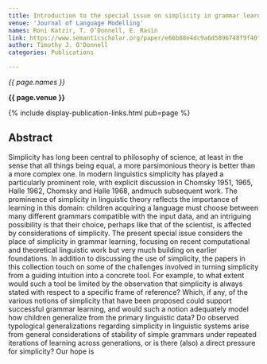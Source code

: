 ```yaml
---
title: Introduction to the special issue on simplicity in grammar learning
venue: 'Journal of Language Modelling'
names: Roni Katzir, T. O’Donnell, E. Rasin
link: https://www.semanticscholar.org/paper/e66b88e4dc9a6d5896748f9f40f7bbb5e67b0645
author: Timothy J. O'Donnell
categories: Publications

---
```


*{{ page.names }}*

**{{ page.venue }}**

{% include display-publication-links.html pub=page %}

## Abstract

Simplicity has long been central to philosophy of science, at least in the sense that all things being equal, a more parsimonious theory is better than a more complex one. In modern linguistics simplicity has played a particularly prominent role, with explicit discussion in Chomsky 1951, 1965, Halle 1962, Chomsky and Halle 1968, andmuch subsequent work. The prominence of simplicity in linguistic theory reflects the importance of learning in this domain: children acquiring a language must choose between many different grammars compatible with the input data, and an intriguing possibility is that their choice, perhaps like that of the scientist, is affected by considerations of simplicity. The present special issue considers the place of simplicity in grammar learning, focusing on recent computational and theoretical linguistic work but very much building on earlier foundations. In addition to discussing the use of simplicity, the papers in this collection touch on some of the challenges involved in turning simplicity from a guiding intuition into a concrete tool. For example, to what extent would such a tool be limited by the observation that simplicity is always stated with respect to a specific frame of reference? Which, if any, of the various notions of simplicity that have been proposed could support successful grammar learning, and would such a notion adequately model how children generalize from the primary linguistic data? Do observed typological generalizations regarding simplicity in linguistic systems arise from general considerations of stability of simple grammars under repeated iterations of learning across generations, or is there (also) a direct pressure for simplicity? Our hope is
